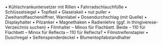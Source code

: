 • Kühlschrankuntersetzer mit Rillen
• Fahrradschlauchfüße
• Schlüsselsiegel
• Topfkeil
• Glaseiskeil
• nut puller
• Zweihandflaschenöffner, Warnlabel
• Dosendurchschlag (mit Quelle)
• Displayhalter
• Pilzanker
• Magnethaken
• Radienlehre (ggf. in thingiverese-Verzeichnis suchen)
• Filmhalter
  – Minox für Flachbett. Beide
  – 110 für Flachbett
  – Minox für Reflecta
  – 110 für Reflecta?
• Filmstreifenstapler
• Duschregal
• Seifenspenderdeckel
• Blumentopfabstandhalter
